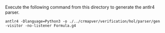 Execute the following command from this directory to generate the antlr4 parser.

`antlr4 -Dlanguage=Python3 -o ./../crmapver/verification/hol/parser/gen -visitor -no-listener Formula.g4`